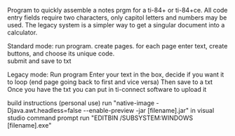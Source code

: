 Program to quickly assemble a notes prgm for a ti-84+ or ti-84+ce.
All code entry fields require two characters, only capitol letters and numbers may be used.
The legacy system is a simpler way to get a singular document into a calculator.

Standard mode:
run program. 
create pages. 
for each page enter text, create buttons, and choose its unique code.  
submit and save to txt

Legacy mode: 
Run program
Enter your text in the box, decide if you want it to loop (end page going back to first and vice versa)
Then save to a txt
Once you have the txt you can put in ti-connect software to upload it

build instructions (personal use)
run "native-image -Djava.awt.headless=false --enable-preview -jar [filename].jar"
in visual studio command prompt run "EDITBIN /SUBSYSTEM:WINDOWS [filename].exe"

